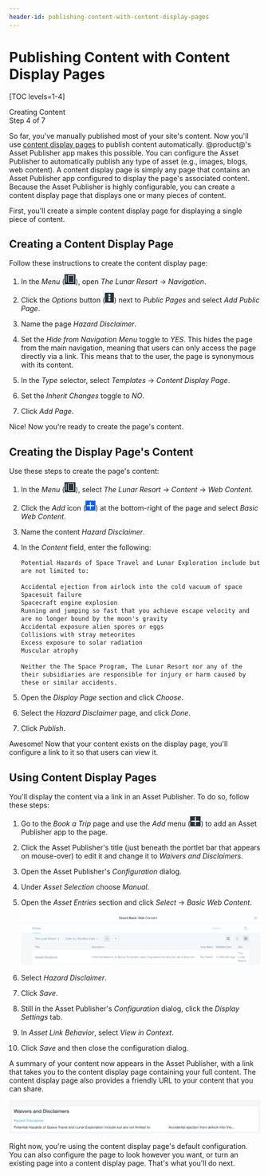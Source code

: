 ```yaml
---
header-id: publishing-content-with-content-display-pages
---
```


# Publishing Content with Content Display Pages

[TOC levels=1-4]

<div class="learn-path-step">
    <p>Creating Content<br>Step 4 of 7</p>
</div>

So far, you've manually published most of your site's content. Now you'll use 
[content display pages](/docs/7-0/user/-/knowledge_base/u/publishing-assets#content-display-pages) 
to publish content automatically. @product@'s Asset Publisher app makes this 
possible. You can configure the Asset Publisher to automatically publish any 
type of asset (e.g., images, blogs, web content). A content display page is 
simply any page that contains an Asset Publisher app configured to display the 
page's associated content. Because the Asset Publisher is highly configurable, 
you can create a content display page that displays one or many pieces of 
content. 

First, you'll create a simple content display page for displaying a single piece 
of content. 

## Creating a Content Display Page

Follow these instructions to create the content display page:

1.  In the *Menu* 
    (![Product Menu](../../../images/icon-menu.png)), open *The Lunar Resort* 
    &rarr; *Navigation*. 

2.  Click the *Options* button 
    (![Options](../../../images/icon-options.png)) next to *Public Pages* and 
    select *Add Public Page*. 

3.  Name the page *Hazard Disclaimer*. 

4.  Set the *Hide from Navigation Menu* toggle to *YES*. This hides the page 
    from the main navigation, meaning that users can only access the page 
    directly via a link. This means that to the user, the page is synonymous 
    with its content. 

5.  In the *Type* selector, select *Templates* &rarr; *Content Display Page*. 

6.  Set the *Inherit Changes* toggle to *NO*.

7.  Click *Add Page*. 
 
Nice! Now you're ready to create the page's content. 

## Creating the Display Page's Content

Use these steps to create the page's content:

1.  In the *Menu* 
    (![Product Menu](../../../images/icon-menu.png)), select *The Lunar 
    Resort* &rarr; *Content* &rarr; *Web Content*. 

2.  Click the *Add* icon 
    (![Add](../../../images/icon-add.png)) at the bottom-right of the page and 
    select *Basic Web Content*.

3.  Name the content *Hazard Disclaimer*. 

4.  In the *Content* field, enter the following:

        Potential Hazards of Space Travel and Lunar Exploration include but are not limited to:
        
        Accidental ejection from airlock into the cold vacuum of space
        Spacesuit failure
        Spacecraft engine explosion
        Running and jumping so fast that you achieve escape velocity and are no longer bound by the moon's gravity
        Accidental exposure alien spores or eggs
        Collisions with stray meteorites
        Excess exposure to solar radiation
        Muscular atrophy
        
        Neither the The Space Program, The Lunar Resort nor any of the their subsidiaries are responsible for injury or harm caused by these or similar accidents.

5.  Open the *Display Page* section and click *Choose*.

6.  Select the *Hazard Disclaimer* page, and click *Done*.

7.  Click *Publish*. 

Awesome! Now that your content exists on the display page, you'll configure a 
link to it so that users can view it. 

## Using Content Display Pages

You'll display the content via a link in an Asset Publisher. To do so, follow 
these steps: 

1.  Go to the *Book a Trip* page and use the *Add* menu 
    (![Add](../../../images/icon-add-app.png)) to add an Asset Publisher app 
    to the page. 
<!-- This is a 3 column page... which column? -->

2.  Click the Asset Publisher's title (just beneath the portlet bar that appears 
    on mouse-over) to edit it and change it to *Waivers and Disclaimers*. 

3.  Open the Asset Publisher's *Configuration* dialog. 

4.  Under *Asset Selection* choose *Manual*. 

5.  Open the *Asset Entries* section and click *Select* &rarr; *Basic Web 
    Content*. 

    ![Figure 1: Selecting individual content for display.](../../../images/001-select-basic-web-content.png)

8.  Select *Hazard Disclaimer*. 

9.  Click *Save*. 

10. Still in the Asset Publisher's *Configuration* dialog, click the *Display 
    Settings* tab. 

11. In *Asset Link Behavior*, select *View in Context*. 

12. Click *Save* and then close the configuration dialog. 

A summary of your content now appears in the Asset Publisher, with a link that 
takes you to the content display page containing your full content. The content 
display page also provides a friendly URL to your content that you can share. 
<!-- Where's the friendly URL? The URL looks rather menacing. -->

![Figure 2: Your content now appears in the asset publisher.](../../../images/001-view-disclaimer.png)

Right now, you're using the content display page's default configuration. You 
can also configure the page to look however you want, or turn an existing page 
into a content display page. That's what you'll do next. 
